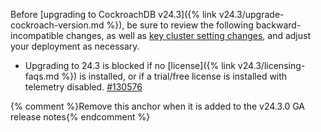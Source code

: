 Before [upgrading to CockroachDB v24.3]({% link v24.3/upgrade-cockroach-version.md %}), be sure to review the following backward-incompatible changes, as well as [key cluster setting changes](#v24-3-0-cluster-settings), and adjust your deployment as necessary.

- Upgrading to 24.3 is blocked if no [license]({% link v24.3/licensing-faqs.md %}) is installed, or if a trial/free license is installed with telemetry disabled. [#130576][#130576]

[#130576]: https://github.com/cockroachdb/cockroach/pull/130576

{% comment %}Remove this anchor when it is added to the v24.3.0 GA release notes{% endcomment %}
<a id="v24-3-0-cluster-settings"></a>
